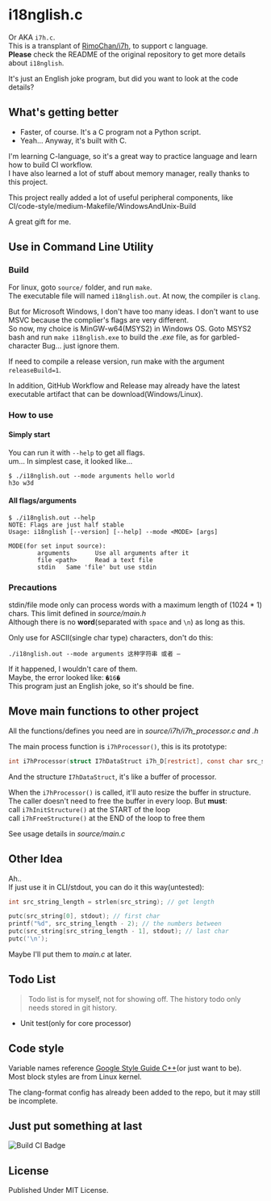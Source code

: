 # i18nglish.c

Or AKA `i7h.c`.\
This is a transplant of [RimoChan/i7h](https://github.com/RimoChan/i7h), to support c language.\
**Please** check the README of the original repository to get more details about `i18nglish`.

It's just an English joke program, but did you want to look at the code details?

## What's getting better

- Faster, of course. It's a C program not a Python script.
- Yeah... Anyway, it's built with C.

I'm learning C-language, so it's a great way to practice language and learn how to build CI workflow.\
I have also learned a lot of stuff about memory manager, really thanks to this project.

This project really added a lot of useful peripheral components, like CI/code-style/medium-Makefile/WindowsAndUnix-Build

A great gift for me.

## Use in Command Line Utility

### Build

For linux, goto `source/` folder, and run `make`.\
The executable file will named `i18nglish.out`. At now, the compiler is `clang`.

But for Microsoft Windows, I don't have too many ideas. I don't want to use MSVC because the complier's flags are very different.\
So now, my choice is MinGW-w64(MSYS2) in Windows OS. Goto MSYS2 bash and run `make i18nglish.exe` to build the *.exe* file, as for garbled-character Bug... just ignore them.

If need to compile a release version, run make with the argument `releaseBuild=1`.

In addition, GitHub Workflow and Release may already have the latest executable artifact that can be download(Windows/Linux).

### How to use

#### Simply start

You can run it with `--help` to get all flags.\
um... In simplest case, it looked like...

```text
$ ./i18nglish.out --mode arguments hello world
h3o w3d
```

#### All flags/arguments

```text
$ ./i18nglish.out --help
NOTE: Flags are just half stable
Usage: i18nglish [--version] [--help] --mode <MODE> [args]

MODE(for set input source):
        arguments       Use all arguments after it
        file <path>     Read a text file
        stdin   Same 'file' but use stdin
```

### Precautions

stdin/file mode only can process words with a maximum length of (1024 * 1) chars. This limit defined in *source/main.h*\
Although there is no **word**(separated with `space` and `\n`) as long as this.

Only use for ASCII(single char type) characters, don't do this:

```shell
./i18nglish.out --mode arguments 这种字符串 或者 —
```

If it happened, I wouldn't care of them.\
Maybe, the error looked like: `�16�`\
This program just an English joke, so it's should be fine.

## Move main functions to other project

All the functions/defines you need are in *source/i7h/i7h_processor.c and .h*

The main process function is `i7hProcessor()`, this is its prototype:

```c
int i7hProcessor(struct I7hDataStruct i7h_D[restrict], const char src_string[]);
```

And the structure `I7hDataStruct`, it's like a buffer of processor.

When the `i7hProcessor()` is called, it'll auto resize the buffer in structure.\
The caller doesn't need to free the buffer in every loop. But **must**:\
call `i7hInitStructure()` at the START of the loop\
call `i7hFreeStructure()` at the END of the loop to free them

See usage details in *source/main.c*

## Other Idea

Ah..\
If just use it in CLI/stdout, you can do it this way(untested):

```c
int src_string_length = strlen(src_string); // get length

putc(src_string[0], stdout); // first char
printf("%d", src_string_length - 2); // the numbers between
putc(src_string[src_string_length - 1], stdout); // last char
putc('\n');
```

Maybe I'll put them to *main.c* at later.

## Todo List

> Todo list is for myself, not for showing off. The history todo only needs stored in git history.

- Unit test(only for core processor)

## Code style

Variable names reference [Google Style Guide C++](https://google.github.io/styleguide/cppguide.html)(or just want to be).\
Most block styles are from Linux kernel.

The clang-format config has already been added to the repo, but it may still be incomplete.

## Just put something at last

![Build CI Badge](https://github.com/SourLemonJuice/i18nglish.c/actions/workflows/Build.yml/badge.svg)

## License

Published Under MIT License.
